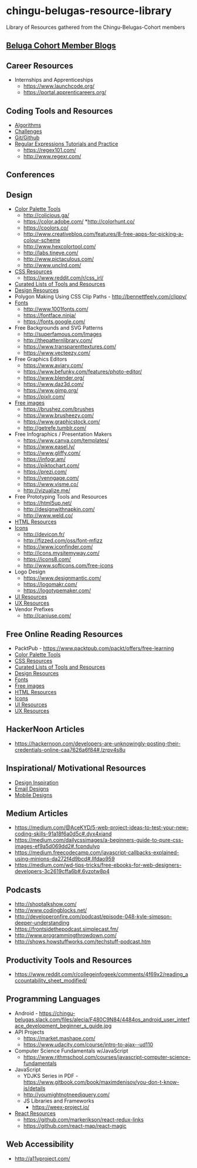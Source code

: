 # chingu-belugas-resource-library
Library of Resources gathered from the Chingu-Belugas-Cohort members

## [Beluga Cohort Member Blogs](member_blogs.md)

## Career Resources
* Internships and Apprenticeships
    * https://www.launchcode.org/
    * https://portal.apprenticareers.org/

## Coding Tools and Resources
* [Algorithms](coding-resources/algorithm-practice.md)
* [Challenges](coding-resources/challenges.md)
* [Git/Github](coding-resources/git-github.md)
* [Regular Expressions Tutorials and Practice](coding-resources/regex.md)
    * https://regex101.com/
    * http://www.regexr.com/

## Conferences

## Design
* [Color Palette Tools](colors.md)
    * http://colicious.ga/
    * https://color.adobe.com/
    *http://colorhunt.co/
    * https://coolors.co/
    * http://www.creativebloq.com/features/8-free-apps-for-picking-a-colour-scheme
    * http://www.hexcolortool.com/
    * http://labs.tineye.com/
    * http://www.pictaculous.com/
    * http://www.unclrd.com/
* [CSS Resources](css.md)
    * https://www.reddit.com/r/css_irl/
* [Curated Lists of Tools and Resources](tools.md)
* [Design Resources](design.md)
* Polygon Making Using CSS Clip Paths - http://bennettfeely.com/clippy/
* [Fonts](fonts.md)
    * http://www.1001fonts.com/
    * https://fontface.ninja/
    * https://fonts.google.com/
* Free Backgrounds and SVG Patterns
    * http://superfamous.com/Images
    * http://thepatternlibrary.com/
    * https://www.transparenttextures.com/
    * https://www.vecteezy.com/
* Free Graphics Editors
    * https://www.aviary.com/
    * https://www.befunky.com/features/photo-editor/
    * https://www.blender.org/
    * https://www.daz3d.com/
    * https://www.gimp.org/
    * https://pixlr.com/
* [Free images](free-images.md)
    * https://brushez.com/brushes
    * https://www.brusheezy.com/
    * https://www.graphicstock.com/
    * http://getrefe.tumblr.com/
* Free Infographics / Presentation Makers
    * https://www.canva.com/templates/
    * https://www.easel.ly/
    * https://www.gliffy.com/
    * https://infogr.am/
    * https://piktochart.com/
    * https://prezi.com/
    * https://venngage.com/
    * https://www.visme.co/
    * http://vizualize.me/
* Free Prototyping Tools and Resources
    * https://html5up.net/
    * http://designwithnapkin.com/
    * http://www.weld.co/
* [HTML Resources](html.md)
* [Icons](icons.md)
    * http://devicon.fr/
    * http://fizzed.com/oss/font-mfizz
    * https://www.iconfinder.com/
    * http://icons.mysitemyway.com/
    * https://icons8.com/
    * http://www.softicons.com/free-icons
* Logo Design
    * https://www.designmantic.com/
    * https://logomakr.com/
    * https://logotypemaker.com/
* [UI Resources](ui.md)
* [UX Resources](ux.md)
* Vendor Prefixes
    * http://caniuse.com/

## Free Online Reading Resources
* PacktPub - https://www.packtpub.com/packt/offers/free-learning
* [Color Palette Tools](design/colors.md)
* [CSS Resources](design/css.md)
* [Curated Lists of Tools and Resources](design/tools.md)
* [Design Resources](design/design.md)
* [Fonts](design/fonts.md)
* [Free images](design/free-images.md)
* [HTML Resources](design/html.md)
* [Icons](design/icons.md)
* [UI Resources](design/ui.md)
* [UX Resources](design/ux.md)

## HackerNoon Articles
* https://hackernoon.com/developers-are-unknowingly-posting-their-credentials-online-caa7626a6f84#.lzrpv4s8u

## Inspirational/ Motivational Resources
* [Design Inspiration](inspirational-resources/design.md)
* [Email Designs](inspirational-resources/emails.md)
* [Mobile Designs](inspirational-resources/mobile.md)

## Medium Articles
* https://medium.com/@AceKYD/5-web-project-ideas-to-test-your-new-coding-skills-91a18f6a0d5c#.dyx4xiand
* https://medium.com/dailycssimages/a-beginners-guide-to-pure-css-images-ef9a5d069dd2#.fcpndulyo
* https://medium.freecodecamp.com/javascript-callbacks-explained-using-minions-da272f4d9bcd#.llfdao959
* https://medium.com/wd-tips-tricks/free-ebooks-for-web-designers-developers-3c2619cffa6b#.6vzotw8p4

## Podcasts
* http://shoptalkshow.com/
* http://www.codingblocks.net/
* http://developeronfire.com/podcast/episode-048-kyle-simpson-deeper-understanding
* https://frontsidethepodcast.simplecast.fm/
* http://www.programmingthrowdown.com/
* http://shows.howstuffworks.com/techstuff-podcast.htm

## Productivity Tools and Resources
* https://www.reddit.com/r/collegeinfogeek/comments/4f69x2/reading_accountability_sheet_modified/

## Programming Languages
* Android - https://chingu-belugas.slack.com/files/alecia/F480C9N84/4484os_android_user_interface_development_beginner_s_guide.jpg
* API Projects 
    * https://market.mashape.com/
    * https://www.udacity.com/course/intro-to-ajax--ud110
* Computer Science Fundamentals w/JavaScript
    * https://www.rithmschool.com/courses/javascript-computer-science-fundamentals
*  JavaScript
    * YDJKS Series in PDF - https://www.gitbook.com/book/maximdenisov/you-don-t-know-js/details
    * http://youmightnotneedjquery.com/
    * JS Libraries and Frameworks
        * https://weex-project.io/
* [React Resources](programming-languages/react.md)
    * https://github.com/markerikson/react-redux-links
    * https://github.com/react-map/react-magic

## Web Accessibility
* http://a11yproject.com/
